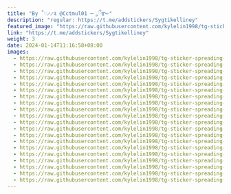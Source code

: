 ```yaml
---
title: "By ˚♡̷̷༉ @Cctmul01 ─ೄྀ࿐"
description: "regular: https://t.me/addstickers/Sygtikelliney"
featured_image: "https://raw.githubusercontent.com/kylelin1998/tg-sticker-spreading-worldwide-images/main/img/ff311760-22d4-4a0d-95a9-92cce41efc6e.jpg"
link: "https://t.me/addstickers/Sygtikelliney"
weight: 3
date: 2024-01-14T11:16:58+08:00
images:
  - https://raw.githubusercontent.com/kylelin1998/tg-sticker-spreading-worldwide-images/main/img/ff311760-22d4-4a0d-95a9-92cce41efc6e.jpg
  - https://raw.githubusercontent.com/kylelin1998/tg-sticker-spreading-worldwide-images/main/img/bb44b852-ffb2-4141-9a1b-a8a0376e2041.jpg
  - https://raw.githubusercontent.com/kylelin1998/tg-sticker-spreading-worldwide-images/main/img/917dc235-9101-40b8-b3d7-c8e9bbf449a8.jpg
  - https://raw.githubusercontent.com/kylelin1998/tg-sticker-spreading-worldwide-images/main/img/525f7fa0-4582-46a0-a00a-79fc07c4edb8.jpg
  - https://raw.githubusercontent.com/kylelin1998/tg-sticker-spreading-worldwide-images/main/img/cb1873a2-b008-4e3f-ae83-871f72bbf926.jpg
  - https://raw.githubusercontent.com/kylelin1998/tg-sticker-spreading-worldwide-images/main/img/d19aaaac-a8df-4c49-a0ba-201062c587db.jpg
  - https://raw.githubusercontent.com/kylelin1998/tg-sticker-spreading-worldwide-images/main/img/6b8ee613-262e-4768-8907-359d7ad0b17f.jpg
  - https://raw.githubusercontent.com/kylelin1998/tg-sticker-spreading-worldwide-images/main/img/91ed3475-bbae-4283-b730-6d44f0d95e52.jpg
  - https://raw.githubusercontent.com/kylelin1998/tg-sticker-spreading-worldwide-images/main/img/b52523d3-cee4-4707-bc56-eededfe43596.jpg
  - https://raw.githubusercontent.com/kylelin1998/tg-sticker-spreading-worldwide-images/main/img/6fde8441-f06a-45a8-a38d-8d73f1a0704a.jpg
  - https://raw.githubusercontent.com/kylelin1998/tg-sticker-spreading-worldwide-images/main/img/d59e5fcb-f87d-4d9e-8da9-0274e5c72788.jpg
  - https://raw.githubusercontent.com/kylelin1998/tg-sticker-spreading-worldwide-images/main/img/401d83f9-a89b-4c37-b2df-b45e59a0436e.jpg
  - https://raw.githubusercontent.com/kylelin1998/tg-sticker-spreading-worldwide-images/main/img/78804fc3-c801-42f0-b1a2-6ab447ea3e7c.jpg
  - https://raw.githubusercontent.com/kylelin1998/tg-sticker-spreading-worldwide-images/main/img/5ab54e24-a2de-4ba4-9e22-00141a0bede7.jpg
  - https://raw.githubusercontent.com/kylelin1998/tg-sticker-spreading-worldwide-images/main/img/9858c49a-6ee9-4a4f-be50-44815ed1f92d.jpg
  - https://raw.githubusercontent.com/kylelin1998/tg-sticker-spreading-worldwide-images/main/img/ef3868dd-6e84-4dfd-82d1-b81df8b63560.jpg
  - https://raw.githubusercontent.com/kylelin1998/tg-sticker-spreading-worldwide-images/main/img/415fb384-84f1-431f-a14f-276843552944.jpg
  - https://raw.githubusercontent.com/kylelin1998/tg-sticker-spreading-worldwide-images/main/img/9291de59-eb00-41a2-a7f2-afc157b3b003.jpg
  - https://raw.githubusercontent.com/kylelin1998/tg-sticker-spreading-worldwide-images/main/img/640117f2-28af-4061-926d-60bbd36b5be7.jpg
  - https://raw.githubusercontent.com/kylelin1998/tg-sticker-spreading-worldwide-images/main/img/7fbce772-be99-4b43-b529-77f875e4e75d.jpg
---
```

